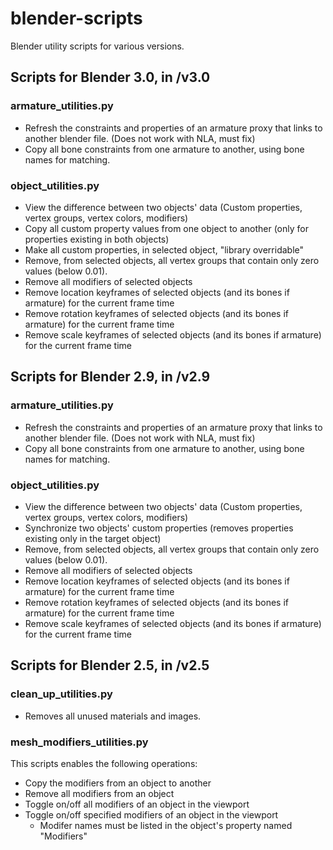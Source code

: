 # blender-scripts
Blender utility scripts for various versions.

## Scripts for Blender 3.0, in /v3.0

### armature_utilities.py
* Refresh the constraints and properties of an armature proxy that links to another blender file. (Does not work with NLA, must fix)
* Copy all bone constraints from one armature to another, using bone names for matching.

### object_utilities.py
* View the difference between two objects' data (Custom properties, vertex groups, vertex colors, modifiers)
* Copy all custom property values from one object to another (only for properties existing in both objects)
* Make all custom properties, in selected object, "library overridable"
* Remove, from selected objects, all vertex groups that contain only zero values (below 0.01).
* Remove all modifiers of selected objects
* Remove location keyframes of selected objects (and its bones if armature) for the current frame time
* Remove rotation keyframes of selected objects (and its bones if armature) for the current frame time
* Remove scale keyframes of selected objects (and its bones if armature) for the current frame time

## Scripts for Blender 2.9, in /v2.9

### armature_utilities.py
* Refresh the constraints and properties of an armature proxy that links to another blender file. (Does not work with NLA, must fix)
* Copy all bone constraints from one armature to another, using bone names for matching.

### object_utilities.py
* View the difference between two objects' data (Custom properties, vertex groups, vertex colors, modifiers)
* Synchronize two objects' custom properties (removes properties existing only in the target object)
* Remove, from selected objects, all vertex groups that contain only zero values (below 0.01).
* Remove all modifiers of selected objects
* Remove location keyframes of selected objects (and its bones if armature) for the current frame time
* Remove rotation keyframes of selected objects (and its bones if armature) for the current frame time
* Remove scale keyframes of selected objects (and its bones if armature) for the current frame time

## Scripts for Blender 2.5, in /v2.5

### clean_up_utilities.py
* Removes all unused materials and images.

### mesh_modifiers_utilities.py
This scripts enables the following operations:
* Copy the modifiers from an object to another
* Remove all modifiers from an object
* Toggle on/off all modifiers of an object in the viewport
* Toggle on/off specified modifiers of an object in the viewport
  * Modifer names must be listed in the object's property named "Modifiers"
